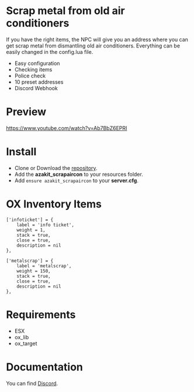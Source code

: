 # Scrap metal from old air conditioners
If you have the right items, the NPC will give you an address where you can get scrap metal from dismantling old air conditioners.
Everything can be easily changed in the config.lua file.

* Easy configuration
* Checking items
* Police check
* 10 preset addresses
* Discord Webhook

# Preview
https://www.youtube.com/watch?v=Ab7BbZ6EPRI

# Install
- Clone or Download the [repository](https://github.com/AzakitHU/azakit_scrapaircon).
- Add the **azakit_scrapaircon** to your resources folder.
- Add `ensure azakit_scrapaircon` to your **server.cfg**.

# OX Inventory Items
	['infoticket'] = {
		label = 'info ticket',
		weight = 1,
		stack = true,
		close = true,
		description = nil
	},

	['metalscrap'] = {
		label = 'metalscrap',
		weight = 150,
		stack = true,
		close = true,
		description = nil
	},

# Requirements
- ESX
- ox_lib
- ox_target

# Documentation
You can find [Discord](https://discord.gg/DmsF6DbCJ9).
